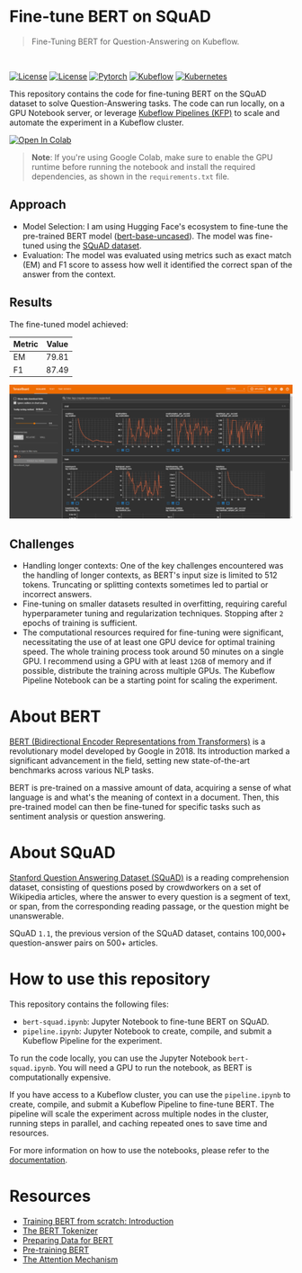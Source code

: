 # Fine-tune BERT on SQuAD

> Fine-Tuning BERT for Question-Answering on Kubeflow.

<br>

[![License](https://img.shields.io/badge/docs-passing-green)](https://dpoulopoulos.github.io/bert-qa-finetuning/)
[![License](https://img.shields.io/badge/license-CC_BY--NC_4.0-green)](https://creativecommons.org/licenses/by-nc/4.0/)
[![Pytorch](https://img.shields.io/badge/pytorch-v2.4.1-blue)](#pytorch)
[![Kubeflow](https://img.shields.io/badge/kubeflow-v1.8-orange)](#kubeflow)
[![Kubernetes](https://img.shields.io/badge/kubernetes-v1.29.3-orange)](#kubernetes)

This repository contains the code for fine-tuning BERT on the SQuAD dataset to
solve Question-Answering tasks. The code can run locally, on a GPU Notebook
server, or leverage [Kubeflow Pipelines (KFP)](https://www.kubeflow.org/docs/components/pipelines/)
to scale and automate the experiment in a Kubeflow cluster.

<a target="_blank" href="https://colab.research.google.com/github/dpoulopoulos/bert-qa-finetuning/blob/main/bert-squad.ipynb">
  <img src="https://colab.research.google.com/assets/colab-badge.svg" alt="Open In Colab"/>
</a>

> **Note**: If you're using Google Colab, make sure to enable the GPU runtime
> before running the notebook and install the required dependencies, as shown
> in the `requirements.txt` file.

## Approach

- Model Selection: I am using Hugging Face's ecosystem to fine-tune the
  pre-trained BERT model ([bert-base-uncased](https://huggingface.co/google-bert/bert-base-uncased)).
  The model was fine-tuned using the [SQuAD dataset](https://huggingface.co/datasets/rajpurkar/squad).
- Evaluation: The model was evaluated using metrics such as exact match (EM)
  and F1 score to assess how well it identified the correct span of the answer
  from the context.

## Results

The fine-tuned model achieved:

| Metric | Value  |
|--------|--------|
| EM     | 79.81  |
| F1     | 87.49  |

![TensorBoard](docs/source/images/tensorboard.png)

## Challenges

- Handling longer contexts: One of the key challenges encountered was the
  handling of longer contexts, as BERT's input size is limited to 512 tokens.
  Truncating or splitting contexts sometimes led to partial or incorrect
  answers.
- Fine-tuning on smaller datasets resulted in overfitting, requiring careful
  hyperparameter tuning and regularization techniques. Stopping after `2` epochs
  of training is sufficient.
- The computational resources required for fine-tuning were significant,
  necessitating the use of at least one GPU device for optimal training speed.
  The whole training process took around 50 minutes on a single GPU. I
  recommend using a GPU with at least `12GB` of memory and if possible,
  distribute the training across multiple GPUs. The Kubeflow Pipeline Notebook
  can be a starting point for scaling the experiment.

# About BERT

[BERT (Bidirectional Encoder Representations from Transformers)](https://arxiv.org/abs/1810.04805)
is a revolutionary model developed by Google in 2018. Its introduction marked a
significant advancement in the field, setting new state-of-the-art benchmarks
across various NLP tasks.

BERT is pre-trained on a massive amount of data, acquiring a sense of what
language is and what's the meaning of context in a document. Then, this
pre-trained model can then be fine-tuned for specific tasks such as sentiment
analysis or question answering.

# About SQuAD

[Stanford Question Answering Dataset (SQuAD)](https://rajpurkar.github.io/SQuAD-explorer/)
is a reading comprehension dataset, consisting of questions posed by
crowdworkers on a set of Wikipedia articles, where the answer to every question
is a segment of text, or span, from the corresponding reading passage, or the
question might be unanswerable.

SQuAD `1.1`, the previous version of the SQuAD dataset, contains 100,000+
question-answer pairs on 500+ articles.

# How to use this repository

This repository contains the following files:

- `bert-squad.ipynb`: Jupyter Notebook to fine-tune BERT on SQuAD.
- `pipeline.ipynb`: Jupyter Notebook to create, compile, and submit a Kubeflow
   Pipeline for the experiment.

To run the code locally, you can use the Jupyter Notebook `bert-squad.ipynb`.
You will need a GPU to run the notebook, as BERT is computationally expensive.

If you have access to a Kubeflow cluster, you can use the `pipeline.ipynb` to
create, compile, and submit a Kubeflow Pipeline to fine-tune BERT. The pipeline
will scale the experiment across multiple nodes in the cluster, running steps in
parallel, and caching repeated ones to save time and resources.

For more information on how to use the notebooks, please refer to the
[documentation](https://dpoulopoulos.github.io/bert-qa-finetuning/).

# Resources

- [Training BERT from scratch: Introduction](https://towardsdatascience.com/the-ultimate-guide-to-training-bert-from-scratch-introduction-b048682c795f)
- [The BERT Tokenizer](https://towardsdatascience.com/the-ultimate-guide-to-training-bert-from-scratch-the-tokenizer-ddf30f124822)
- [Preparing Data for BERT](https://towardsdatascience.com/the-ultimate-guide-to-training-bert-from-scratch-prepare-the-dataset-beaae6febfd5)
- [Pre-training BERT](https://towardsdatascience.com/the-ultimate-guide-to-training-bert-from-scratch-final-act-eab78b0657bb)
- [The Attention Mechanism](https://towardsdatascience.com/attention-please-25b2933309f4)
